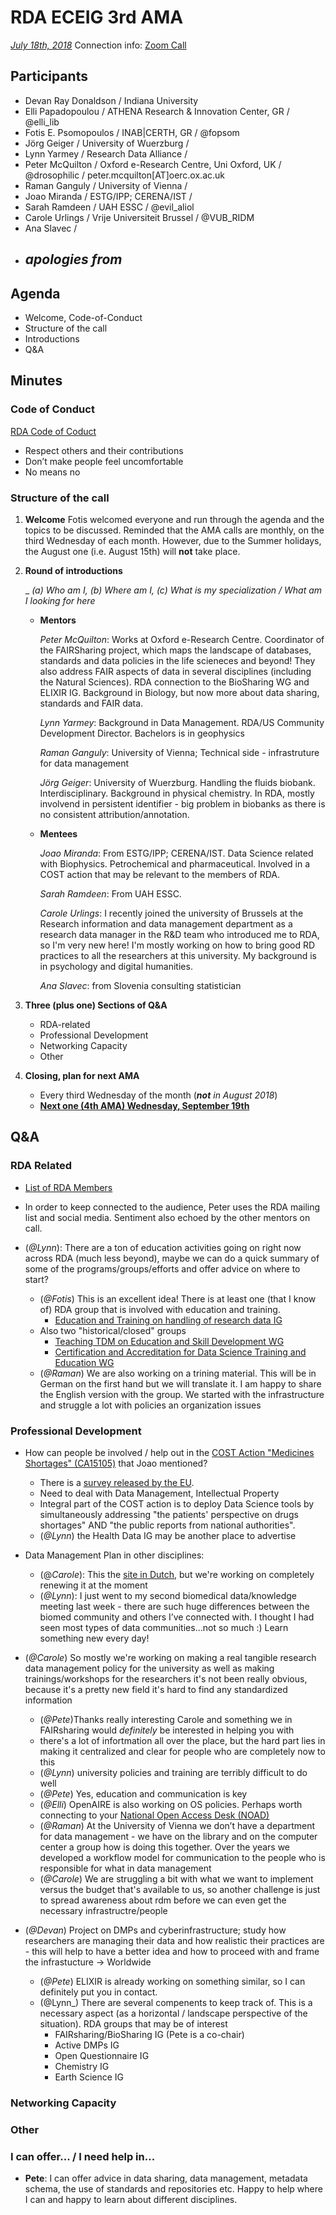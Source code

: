 # RDA ECEIG 3rd AMA

[*July 18th, 2018*](https://www.timeanddate.com/worldclock/fixedtime.html?msg=RDA+ECEIG+3rd+AMA&iso=20180718T10&p1=3723&ah=1)
Connection info: [Zoom Call](https://iu.zoom.us/j/6703697984)

## Participants
* Devan Ray Donaldson / Indiana University
* Elli Papadopoulou / ATHENA Research & Innovation Center, GR / @elli_lib
* Fotis E. Psomopoulos / INAB|CERTH, GR / @fopsom
* Jörg Geiger / University of Wuerzburg / 
* Lynn Yarmey / Research Data Alliance /
* Peter McQuilton / Oxford e-Research Centre, Uni Oxford, UK / @drosophilic / peter.mcquilton[AT]oerc.ox.ac.uk
* Raman Ganguly / University of Vienna /
* Joao Miranda / ESTG/IPP; CERENA/IST / 
* Sarah Ramdeen / UAH ESSC / @evil_aliol
* Carole Urlings / Vrije Universiteit Brussel / @VUB_RIDM
* Ana Slavec / 

- _apologies from_
    - 

## Agenda
- Welcome, Code-of-Conduct
- Structure of the call
- Introductions
- Q&A

## Minutes

### Code of Conduct

[RDA Code of Coduct](https://www.rd-alliance.org/group/rda-council-private/outcomes/draft-comment-rda-code-conduct)
- Respect others and their contributions
- Don’t make people feel uncomfortable
- No means no

### Structure of the call

1. **Welcome**
Fotis welcomed everyone and run through the agenda and the topics to be discussed. 
Reminded that the AMA calls are monthly, on the third Wednesday of each month. However, due to the Summer holidays, the August one (i.e. August 15th) will **not** take place.

2. **Round of introductions**
    
    _ _(a) Who am I, (b) Where am I, (c) What is my specialization / What am I looking for here_

    * **Mentors**
    
        _Peter McQuilton_:
        Works at Oxford e-Research Centre. Coordinator of the FAIRSharing project, which maps the landscape of databases, standards and data policies in the life scieneces and beyond! They also address FAIR aspects of data in several disciplines (including the Natural Sciences). RDA connection to the BioSharing WG and ELIXIR IG. Background in Biology, but now more about data sharing, standards and FAIR data.
        
        _Lynn Yarmey_:
        Background in Data Management. RDA/US Community Development Director. Bachelors is in geophysics

        _Raman Ganguly_:
        University of Vienna; Technical side - infrastruture for data management
        
        _Jörg Geiger_:
        University of Wuerzburg. Handling the fluids biobank. Interdisciplinary. Background in physical chemistry. In RDA, mostly  involvend in persistent identifier - big problem in biobanks as there is no consistent attribution/annotation.

    * **Mentees**
         
         _Joao Miranda_:
         From ESTG/IPP; CERENA/IST. Data Science related with Biophysics. Petrochemical and pharmaceutical. Involved in a COST action that may be relevant to the members of RDA.
     
         _Sarah Ramdeen_:
         From UAH ESSC.
         
         _Carole Urlings_:
          I recently joined the university of Brussels at the Research information and data management department as a research data manager in the R&D team who introduced me to RDA, so I'm very new here! I'm mostly working on how to bring good RD practices to all the researchers at this university. My background is in psychology and digital humanities.
          
         _Ana Slavec_:
         from Slovenia consulting statistician

3. **Three (plus one) Sections of Q&A**
    - RDA-related
    - Professional Development
    - Networking Capacity
    - Other

4. **Closing, plan for next AMA**
    - Every third Wednesday of the month (_**not** in August 2018_)
    - **[Next one (4th AMA) Wednesday, September 19th](https://www.timeanddate.com/worldclock/fixedtime.html?msg=RDA+ECEIG+3rd+AMA&iso=20180919T10&p1=3723&ah=1)**


## Q&A


### RDA Related

 - [List of RDA Members](https://www.rd-alliance.org/members)
 - In order to keep connected to the audience, Peter uses the RDA mailing list and social media. Sentiment also echoed by the other mentors on call.

- (_@Lynn_): There are a ton of education activities going on right now across RDA (much less beyond), maybe we can do a quick summary of some of the programs/groups/efforts and offer advice on where to start?
    - (_@Fotis_) This is an excellent idea! There is at least one (that I know of) RDA group that is involved with education and training.
        - [Education and Training on handling of research data IG](https://www.rd-alliance.org/groups/education-and-training-handling-research-data.html)
    - Also two "historical/closed" groups
        - [Teaching TDM on Education and Skill Development WG](https://www.rd-alliance.org/groups/teaching-tdm-education-and-skill-development-wg)
        - [Certification and Accreditation for Data Science Training and Education WG](https://www.rd-alliance.org/groups/certification-and-accreditation-data-science-training-and-education-wg)
    - (_@Raman_) We are also working on a trining material. This will be in  German on the first hand but we will translate it. I am happy to share the English version with the group. We started with the infrastructure and struggle a lot with policies an organization issues


### Professional Development
 - How can people be involved / help out in the [COST Action "Medicines Shortages" (CA15105)](http://www.cost.eu/COST_Actions/ca/CA15105) that Joao mentioned?
     - There is a [survey released by the EU](https://ec.europa.eu/eusurvey/runner/PatientsPerspectivesOnMedicinesShortagesV2).
     - Need to deal with Data Management, Intellectual Property
     - Integral part of the COST action is to deploy Data Science tools by simultaneously addressing "the patients' perspective on drugs shortages" AND "the public reports from national authorities".
     - (_@Lynn_) the Health Data IG may be another place to advertise


- Data Management Plan in other disciplines:
    - (@_Carole_): This the [site in Dutch](http://www.vub.ac.be/onderzoek/beleid/information-datamanagement), but we're working on completely renewing it at the moment
    - (_@Lynn_): I just went to my second biomedical data/knowledge meeting last week - there are such huge differences between the biomed community and others I’ve connected with.  I thought I had seen most types of data communities…not so much :)  Learn something new every day!


- (_@Carole_) So mostly we're working on making a real tangible research data management policy for the university as well as making trainings/workshops for the researchers it's not been really obvious, because it's a pretty new field it's hard to find any standardized information
    - (_@Pete_)Thanks really interesting Carole and something we in FAIRsharing would *definitely* be interested in helping you with
    - there's a lot of infortmation all over the place, but the hard part lies in making it centralized and clear for people who are completely now to this
    - (_@Lynn_) university policies and training are terribly difficult to do well
    - (_@Pete_) Yes, education and communication is key
    - (_@Elli_) OpenAIRE is also working on OS policies. Perhaps worth connecting to your [National Open Access Desk (NOAD)](https://www.openaire.eu/contact-noads)
    - (_@Raman_) At the University of Vienna we don’t have a department for data management - we have on the library and on the computer center a group how is doing this together. Over the years we developed a workflow model for communication to the people who is responsible for what in data management
    - (_@Carole_) We are struggling a bit with what we want to implement versus the budget that's available to us, so another challenge is just to spread awareness about rdm before we can even get the necessary infrastructre/people

- (_@Devan_) Project on DMPs and cyberinfrastructure; study how researchers are managing their data and how realistic their practices are - this will help to have a better idea and how to proceed with and frame the infrastucture -> Worldwide 
    - (_@Pete_) ELIXIR is already working on something similar, so I can definitely put you in contact.
    - (@Lynn_) There are several compenents to keep track of. This is a necessary aspect (as a horizontal / landscape perspective of the situation). RDA groups that may be of interest
        - FAIRsharing/BioSharing IG (Pete is a co-chair)
        - Active DMPs IG
        - Open Questionnaire IG
        - Chemistry IG
        - Earth Science IG


### Networking Capacity


### Other


### I can offer... / I need help in...
- **Pete**: I can offer advice in data sharing, data management, metadata schema, the use of standards and repositories etc. Happy to help where I can and happy to learn about different disciplines.

